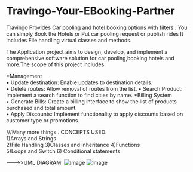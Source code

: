 # Travingo-Your-EBooking-Partner
Travingo Provides Car pooling and hotel booking options with filters . You can simply Book the Hotels or Put car pooling request or publish rides It includes File handling virtual classes and methods.

The Application project aims to design, develop, and implement a comprehensive software solution for car pooling,booking hotels and more.The scope of this project includes: 
 
*Management  
•	Update destination: Enable updates to destination details.  
•	Delete routes: Allow removal of routes from the list. 
•	Search Product: Implement a search function to find cities by name. 
*Billing System  
•	Generate Bills: Create a billing interface to show the list of products purchased and total amount.  
•	Apply Discounts: Implement functionality to apply discounts based on customer type or promotions.  
 
 
 
///Many more things.. 
CONCEPTS USED:  
1)Arrays and Strings  
2)File Handling 
3)Classes and inheritance 
4)Functions  
5)Loops and Switch 
6) Conditional statements 

--->>UML DIAGRAM:
![image](https://github.com/user-attachments/assets/b178eec3-72d2-4461-b738-c9b225e8ec62)
![image](https://github.com/user-attachments/assets/cd089928-742e-40d5-bc69-a30db1f204cd)

